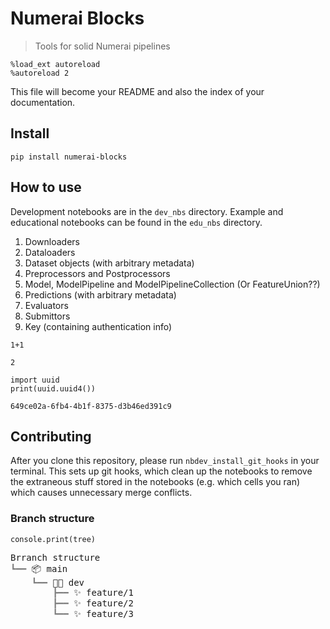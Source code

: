 # Numerai Blocks
> Tools for solid Numerai pipelines


```
%load_ext autoreload
%autoreload 2
```

This file will become your README and also the index of your documentation.

## Install

`pip install numerai-blocks`

## How to use

Development notebooks are in the `dev_nbs` directory. Example and educational notebooks can be found in the `edu_nbs` directory.

1. Downloaders
2. Dataloaders
3. Dataset objects (with arbitrary metadata)
4. Preprocessors and Postprocessors
5. Model, ModelPipeline and ModelPipelineCollection (Or FeatureUnion??)
6. Predictions (with arbitrary metadata)
7. Evaluators
8. Submittors
9. Key (containing authentication info)

```
1+1
```




    2



```
import uuid
print(uuid.uuid4())
```

    649ce02a-6fb4-4b1f-8375-d3b46ed391c9


## Contributing

After you clone this repository, please run `nbdev_install_git_hooks` in your terminal. This sets up git hooks, which clean up the notebooks to remove the extraneous stuff stored in the notebooks (e.g. which cells you ran) which causes unnecessary merge conflicts.

### Branch structure


```
console.print(tree)
```


<pre style="white-space:pre;overflow-x:auto;line-height:normal;font-family:Menlo,'DejaVu Sans Mono',consolas,'Courier New',monospace">Brranch structure                                                                                   
<span style="color: #808080; text-decoration-color: #808080">┗━━ </span>📦 main                                                                                         
<span style="color: #808080; text-decoration-color: #808080">    ┗━━ </span>👨‍💻 dev                                                                                    
<span style="color: #808080; text-decoration-color: #808080">        ┣━━ </span>✨ feature/1                                                                            
<span style="color: #808080; text-decoration-color: #808080">        ┣━━ </span>✨ feature/2                                                                            
<span style="color: #808080; text-decoration-color: #808080">        ┗━━ </span>✨ feature/3                                                                            
</pre>


